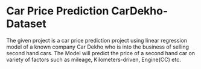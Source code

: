 # Car Price Prediction CarDekho-Dataset
The given project is a car price prediction project using linear regression model of a known company Car Dekho who is into the business of selling second hand cars. The Model will predict the price of a second hand car on variety of factors such as mileage, Kilometers-driven, Engine(CC) etc.
